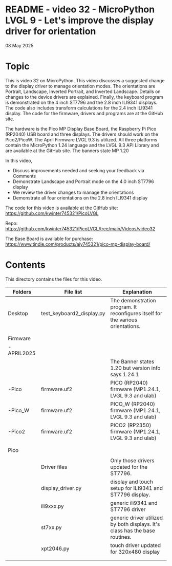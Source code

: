 # README - video 32 - MicroPython LVGL 9 - Let's improve the display driver for orientation

08 May 2025

# Topic
This is video 32 on MicroPython. This video discusses a suggested change to the display driver to manage orientation modes.  The orientations are Portrait, Landscape, Inverted Portrait, and Inverted Landscape. Details on changes to the device drivers are explained. Finally, the keyboard program is demonstrated on the 4 inch ST7796 and the 2.8 inch ILI9341 displays. The code also includes transform calculations for the 2.4 inch ILI9341 display. The code for the firmware, drivers and programs are at the GitHub site. 

The hardware is the Pico MP Display Base Board, the Raspberry Pi Pico (RP2040) USB board and three displays. The drivers should work on the Pico2/PicoW. The April Firmware LVGL 9.3 is utilized. All three platforms contain the MicroPython 1.24 language and the LVGL 9.3 API Library and are available at the GitHub site.  The banners state MP 1.20

In this video,
- Discuss improvements needed and seeking your feedback via Comments
- Demonstrate Landscape and Portrait mode on the 4.0 inch ST7796 display
- We review the driver changes to manage the orientations
- Demonstrate all four orientations on the 2.8 inch ILI9341 display

The code for this video is available at the GitHub site:
https://github.com/kwinter745321/PicoLVGL

Repo:
https://github.com/kwinter745321/PicoLVGL/tree/main/Videos/video32

The Base Board is available for purchase:
https://www.tindie.com/products/aiy745321/pico-mp-display-board/


# Contents
This directory contains the files for this video.  

| Folders | File list | Explanation |
|---------|-----------|-------------|
| Desktop   | test_keyboard2_display.py     | The demonstration program. It reconfigures itself for the various orientations.|
|           |                      |                            |
|           |                      |                            |
| Firmware  |                      |                            |
| -APRIL2025|                      |                            |
|           |                     |   The Banner states 1.20 but version info says 1.24.1      |
| -Pico     |firmware.uf2         |   PICO (RP2040) firmware  (MP1.24.1, LVGL 9.3 and ulab)  |
| -Pico_W   |firmware.uf2         |   PICO_W (RP2040) firmware  (MP1.24.1, LVGL 9.3 and ulab)  |
| -Pico2    |firmware.uf2         |   PICO2 (RP2350) firmware  (MP1.24.1, LVGL 9.3 and ulab)  |
|           |                      |                                 |
|           |                      |                                 |
| Pico      |                      |                             |
|           |                      |                              |
|           |Driver files          | Only those drivers updated for the ST7796. |
|           |   display_driver.py  | display and touch setup for ILI9341 and ST7796 display. |
|           |   ili9xxx.py         | generic ili9341 and ST7796 driver  |
|           |   st7xx.py           | generic driver utilized by both displays.  It's class has the base routines.                                            |
|           |   xpt2046.py       | touch driver updated for 320x480 display          |
|           |                      |                                             |
|           |                      |                                                 |

